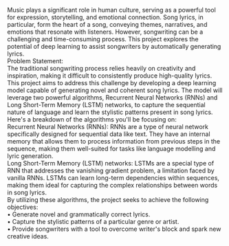 
Music plays a significant role in human culture, serving as a powerful tool for expression, storytelling, and emotional connection. Song lyrics, in particular, form the heart of a song, conveying themes, narratives, and emotions that resonate with listeners. However, songwriting can be a challenging and time-consuming process. This project explores the potential of deep learning to assist songwriters by automatically generating lyrics.<br>
Problem Statement:<br>
The traditional songwriting process relies heavily on creativity and inspiration, making it difficult to consistently produce high-quality lyrics. This project aims to address this challenge by developing a deep learning model capable of generating novel and coherent song lyrics. The model will leverage two powerful algorithms, Recurrent Neural Networks (RNNs) and Long Short-Term Memory (LSTM) networks, to capture the sequential nature of language and learn the stylistic patterns present in song lyrics.<br>
Here's a breakdown of the algorithms you'll be focusing on:<br>
Recurrent Neural Networks (RNNs): RNNs are a type of neural network specifically designed for sequential data like text. They have an internal memory that allows them to process information from previous steps in the sequence, making them well-suited for tasks like language modelling and lyric generation.<br>
Long Short-Term Memory (LSTM) networks: LSTMs are a special type of RNN that addresses the vanishing gradient problem, a limitation faced by vanilla RNNs. LSTMs can learn long-term dependencies within sequences, making them ideal for capturing the complex relationships between words in song lyrics.<br>
By utilizing these algorithms, the project seeks to achieve the following objectives:<br>
•	Generate novel and grammatically correct lyrics.<br>
•	Capture the stylistic patterns of a particular genre or artist.<br>
•	Provide songwriters with a tool to overcome writer's block and spark new creative ideas.
